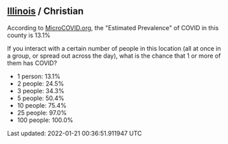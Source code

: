 
## [Illinois](/united-states/illinois) / Christian

According to [MicroCOVID.org](http://microcovid.org),
the "Estimated Prevalence" of COVID in this county is 13.1%

If you interact with a certain number of people in this location
(all at once in a group, or spread out across the day), what is the chance that
1 or more of them has COVID?

- 1 person: 13.1%
- 2 people: 24.5%
- 3 people: 34.3%
- 5 people: 50.4%
- 10 people: 75.4%
- 25 people: 97.0%
- 100 people: 100.0%

Last updated: 2022-01-21 00:36:51.911947 UTC
